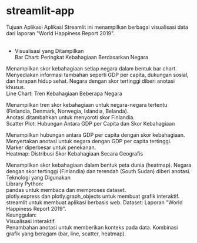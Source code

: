 # streamlit-app

Tujuan Aplikasi
Aplikasi Streamlit ini menampilkan berbagai visualisasi data dari laporan "World Happiness Report 2019".<br>
<br>
- Visualisasi yang Ditampilkan<br>
Bar Chart: Peringkat Kebahagiaan Berdasarkan Negara<br>

Menampilkan skor kebahagiaan setiap negara dalam bentuk bar chart.<br>
Menyediakan informasi tambahan seperti GDP per capita, dukungan sosial, dan harapan hidup sehat.
Negara dengan skor tertinggi diberi anotasi khusus.<br>
Line Chart: Tren Kebahagiaan Beberapa Negara<br>

Menampilkan tren skor kebahagiaan untuk negara-negara tertentu (Finlandia, Denmark, Norwegia, Islandia, Belanda).<br>
Anotasi ditambahkan untuk menyoroti skor Finlandia.<br>
Scatter Plot: Hubungan Antara GDP per Capita dan Skor Kebahagiaan<br>

Menampilkan hubungan antara GDP per capita dengan skor kebahagiaan.<br>
Menyertakan anotasi untuk negara dengan GDP per capita tertinggi.<br>
Marker diperbesar untuk penekanan.<br>
Heatmap: Distribusi Skor Kebahagiaan Secara Geografis<br>

Menampilkan skor kebahagiaan dalam bentuk peta dunia (heatmap).
Negara dengan skor tertinggi (Finlandia) dan terendah (South Sudan) diberi anotasi.
Teknologi yang Digunakan<br>
Library Python:<br>
pandas untuk membaca dan memproses dataset.<br>
plotly.express dan plotly.graph_objects untuk membuat grafik interaktif.
streamlit untuk membuat aplikasi berbasis web.
Dataset: Laporan "World Happiness Report 2019".<br>
Keunggulan:<br>
Visualisasi interaktif.<br>
Penambahan anotasi untuk memberikan konteks pada data.
Kombinasi grafik yang beragam (bar, line, scatter, heatmap).
